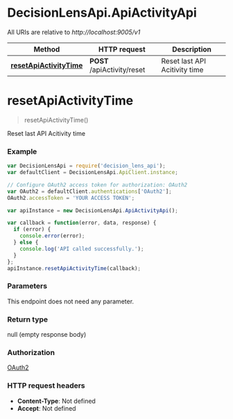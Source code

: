 # DecisionLensApi.ApiActivityApi

All URIs are relative to *http://localhost:9005/v1*

Method | HTTP request | Description
------------- | ------------- | -------------
[**resetApiActivityTime**](ApiActivityApi.md#resetApiActivityTime) | **POST** /apiActivity/reset | Reset last API Acitivity time


<a name="resetApiActivityTime"></a>
# **resetApiActivityTime**
> resetApiActivityTime()

Reset last API Acitivity time

### Example
```javascript
var DecisionLensApi = require('decision_lens_api');
var defaultClient = DecisionLensApi.ApiClient.instance;

// Configure OAuth2 access token for authorization: OAuth2
var OAuth2 = defaultClient.authentications['OAuth2'];
OAuth2.accessToken = 'YOUR ACCESS TOKEN';

var apiInstance = new DecisionLensApi.ApiActivityApi();

var callback = function(error, data, response) {
  if (error) {
    console.error(error);
  } else {
    console.log('API called successfully.');
  }
};
apiInstance.resetApiActivityTime(callback);
```

### Parameters
This endpoint does not need any parameter.

### Return type

null (empty response body)

### Authorization

[OAuth2](../README.md#OAuth2)

### HTTP request headers

 - **Content-Type**: Not defined
 - **Accept**: Not defined

